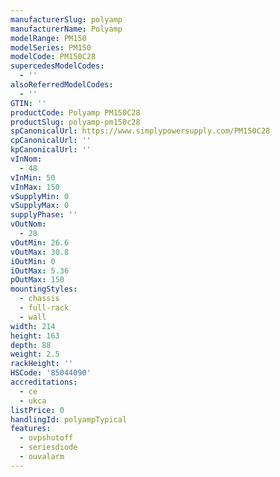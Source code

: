 ```yaml
---
manufacturerSlug: polyamp
manufacturerName: Polyamp
modelRange: PM150
modelSeries: PM150
modelCode: PM150C28
supercedesModelCodes:
  - ''
alsoReferredModelCodes:
  - ''
GTIN: ''
productCode: Polyamp PM150C28
productSlug: polyamp-pm150c28
spCanonicalUrl: https://www.simplypowersupply.com/PM150C28
cpCanonicalUrl: ''
kpCanonicalUrl: ''
vInNom:
  - 48
vInMin: 50
vInMax: 150
vSupplyMin: 0
vSupplyMax: 0
supplyPhase: ''
vOutNom:
  - 28
vOutMin: 26.6
vOutMax: 30.8
iOutMin: 0
iOutMax: 5.36
pOutMax: 150
mountingStyles:
  - chassis
  - full-rack
  - wall
width: 214
height: 163
depth: 88
weight: 2.5
rackHeight: ''
HSCode: '85044090'
accreditations:
  - ce
  - ukca
listPrice: 0
handlingId: polyampTypical
features:
  - ovpshutoff
  - seriesdiode
  - ouvalarm
---
```


